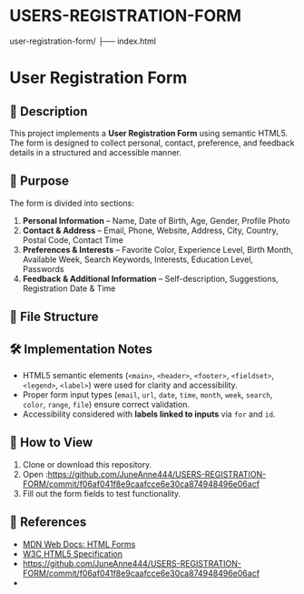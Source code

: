 # USERS-REGISTRATION-FORM
user-registration-form/ ├── index.html 
# User Registration Form

## 📌 Description
This project implements a **User Registration Form** using semantic HTML5.  
The form is designed to collect personal, contact, preference, and feedback details in a structured and accessible manner.

## 🎯 Purpose
The form is divided into sections:
1. **Personal Information** – Name, Date of Birth, Age, Gender, Profile Photo
2. **Contact & Address** – Email, Phone, Website, Address, City, Country, Postal Code, Contact Time
3. **Preferences & Interests** – Favorite Color, Experience Level, Birth Month, Available Week, Search Keywords, Interests, Education Level, Passwords
4. **Feedback & Additional Information** – Self-description, Suggestions, Registration Date & Time

## 📂 File Structure
## 🛠️ Implementation Notes
- HTML5 semantic elements (`<main>`, `<header>`, `<footer>`, `<fieldset>`, `<legend>`, `<label>`) were used for clarity and accessibility.  
- Proper form input types (`email`, `url`, `date`, `time`, `month`, `week`, `search`, `color`, `range`, `file`) ensure correct validation.  
- Accessibility considered with **labels linked to inputs** via `for` and `id`.

## 🚀 How to View
1. Clone or download this repository.  
2. Open :https://github.com/JuneAnne444/USERS-REGISTRATION-FORM/commit/f06af041f8e9caafcce6e30ca874948496e06acf
3. Fill out the form fields to test functionality.  

## 📖 References
- [MDN Web Docs: HTML Forms](https://developer.mozilla.org/en-US/docs/Learn/Forms)
- [W3C HTML5 Specification](https://www.w3.org/TR/html52/)
- https://github.com/JuneAnne444/USERS-REGISTRATION-FORM/commit/f06af041f8e9caafcce6e30ca874948496e06acf
- 
